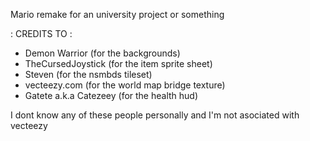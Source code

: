 Mario remake for an university project or something

: CREDITS TO :
- Demon Warrior (for the backgrounds)
- TheCursedJoystick (for the item sprite sheet)
- Steven (for the nsmbds tileset)
- vecteezy.com (for the world map bridge texture)
- Gatete a.k.a Catezeey (for the health hud)

I dont know any of these people personally and I'm not asociated with vecteezy
